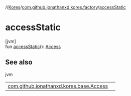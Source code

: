 //[Kores](../../index.md)/[com.github.jonathanxd.kores.factory](index.md)/[accessStatic](access-static.md)

# accessStatic

[jvm]\
fun [accessStatic](access-static.md)(): [Access](../com.github.jonathanxd.kores.base/-access/index.md)

## See also

jvm

| | |
|---|---|
| [com.github.jonathanxd.kores.base.Access](../com.github.jonathanxd.kores.base/-access/index.md) |  |
